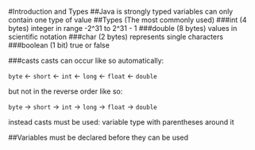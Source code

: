 #Introduction and Types
##Java is strongly typed
variables can only contain one type of value
##Types (The most commonly used)
###int (4 bytes)
integer in range -2^31 to 2^31 - 1
###double (8 bytes)
values in scientific notation
###char (2 bytes)
represents single characters
###boolean (1 bit)
true or false

###casts
casts can occur like so automatically:

`byte` <- `short` <- `int` <- `long` <- `float` <- `double`

but not in the reverse order like so:

`byte` -> `short` -> `int` -> `long` -> `float` -> `double`

instead casts must be used: variable type with parentheses around it<br/>

##Variables
must be declared before they can be used
